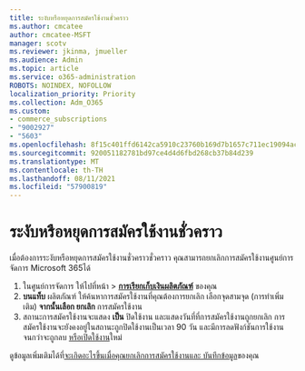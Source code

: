 ```yaml
---
title: ระงับหรือหยุดการสมัครใช้งานชั่วคราว
ms.author: cmcatee
author: cmcatee-MSFT
manager: scotv
ms.reviewer: jkinma, jmueller
ms.audience: Admin
ms.topic: article
ms.service: o365-administration
ROBOTS: NOINDEX, NOFOLLOW
localization_priority: Priority
ms.collection: Adm_O365
ms.custom:
- commerce_subscriptions
- "9002927"
- "5603"
ms.openlocfilehash: 8f15c401ffd6142ca5910c23760b169d7b1657c711ec19094ac7a2940e40a629
ms.sourcegitcommit: 920051182781bd97ce4d4d6fbd268cb37b84d239
ms.translationtype: MT
ms.contentlocale: th-TH
ms.lasthandoff: 08/11/2021
ms.locfileid: "57900819"
---
```

# <a name="suspend-or-pause-a-subscription"></a>ระงับหรือหยุดการสมัครใช้งานชั่วคราว

เมื่อต้องการระงับหรือหยุดการสมัครใช้งานชั่วคราวชั่วคราว คุณสามารถยกเลิกการสมัครใช้งานศูนย์การจัดการ Microsoft 365ได้

1. ในศูนย์การจัดการ ให้ไปที่หน้า  >  **[การเรียกเก็บเงินผลิตภัณฑ์](https://go.microsoft.com/fwlink/p/?linkid=842054)** ของคุณ
2. **บนแท็บ** ผลิตภัณฑ์ ให้ค้นหาการสมัครใช้งานที่คุณต้องการยกเลิก เลือกจุดสามจุด (การทําเพิ่มเติม) **จากนั้นเลือก ยกเลิก** การสมัครใช้งาน
3. สถานะการสมัครใช้งานจะแสดง **เป็น** ปิดใช้งาน และแสดงวันที่ที่การสมัครใช้งานถูกยกเลิก การสมัครใช้งานจะยังคงอยู่ในสถานะถูกปิดใช้งานเป็นเวลา 90 วัน และมีการลดฟังก์ชันการใช้งานจนกว่าจะถูกลบ [หรือเปิดใช้งาน](https://docs.microsoft.com/microsoft-365/commerce/subscriptions/reactivate-your-subscription)ใหม่

ดูข้อมูลเพิ่มเติมได้ที่[จะเกิดอะไรขึ้นเมื่อคุณยกเลิกการสมัครใช้งาน](https://docs.microsoft.com/microsoft-365/commerce/subscriptions/cancel-your-subscription#what-happens-when-you-cancel-a-subscription)[และ บันทึกข้อมูล](https://docs.microsoft.com/microsoft-365/commerce/subscriptions/cancel-your-subscription#save-your-data)ของคุณ
